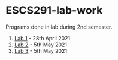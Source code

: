 # ESCS291-lab-work
Programs done in lab during 2nd semester.

1. [Lab 1](https://github.com/ArnabC27/ESCS291-lab-work/tree/main/lab-1-28-apr-2021) - 28th April 2021
2. [Lab 2](https://github.com/ArnabC27/ESCS291-lab-work/tree/main/lab-2-5-may-2021) - 5th May 2021
3. [Lab 3](https://github.com/ArnabC27/ESCS291-lab-work/tree/main/lab-3-5-may-2021) - 5th May 2021
